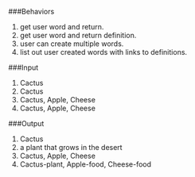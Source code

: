 ###Behaviors                                          
1) get user word and return.
2) get user word and return definition.
3) user can create multiple words.
4) list out user created words with links to definitions.

###Input
1) Cactus
2) Cactus
3) Cactus, Apple, Cheese
4) Cactus, Apple, Cheese


###Output
1) Cactus
2) a plant that grows in the desert
3) Cactus, Apple, Cheese
4) Cactus-plant, Apple-food, Cheese-food

